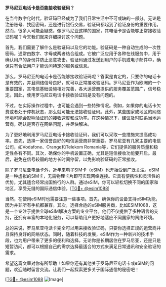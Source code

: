 **罗马尼亚电话卡是否能接收验证码？**

在当今数字化时代，验证码已经成为了我们日常生活中不可或缺的一部分。无论是注册账号、找回密码，还是进行银行交易，验证码都起到了验证身份的重要作用。然而，很多人可能会疑惑，像罗马尼亚这样的国家，其电话卡是否能够正常接收验证码呢？今天我们就来详细探讨这个问题。

首先，我们需要了解什么是验证码以及它的功能。验证码是一种自动生成的一次性密码，通常由数字、字母或两者结合组成。它被广泛应用于各种在线服务中，用于确认用户的身份并防止恶意攻击。验证码通过发送到用户的手机或电子邮件中，确保只有合法用户才能访问特定的服务或信息。

那么，罗马尼亚的电话卡是否能够接收验证码呢？答案是肯定的，只要你的电话卡是有效的，并且网络信号良好，就可以正常接收验证码。罗马尼亚作为欧洲的一个重要国家，其电信基础设施相对完善，各大运营商提供的服务覆盖范围广，信号稳定。因此，使用罗马尼亚电话卡接收验证码是没有问题的。

不过，在实际操作过程中，也可能会遇到一些特殊情况。例如，如果你的电话卡欠费或者处于停机状态，那么就可能无法接收验证码。此外，某些国家或地区的网络环境可能会影响验证码的接收速度和成功率。在这种情况下，建议及时联系当地运营商，确认是否存在网络问题，并尽快解决。

为了更好地利用罗马尼亚电话卡接收验证码，我们可以采取一些措施来提高成功率。首先，选择一家信誉良好的电信运营商非常重要。罗马尼亚有几家主要的电信公司，如Vodafone、Orange和Telekom Romania等，它们提供的服务质量和稳定性各有不同。其次，确保你的手机设置正确，尤其是短信接收功能要开启。最后，避免在信号较弱的地方长时间停留，以免影响验证码的正常接收。

除了罗马尼亚电话卡外，近年来电子SIM卡（eSIM）也开始受到广泛关注。eSIM是一种虚拟的SIM卡，无需物理卡片即可实现网络连接。它具有便携性和灵活性的优势，尤其适合经常出国旅行的人群。通过eSIM，你可以轻松切换不同的国家和地区，享受无缝的国际通信体验。[[TG💪+ @esim1088](https://t.me/s/esim1088)]

当然，在使用eSIM时也需要注意一些事项。首先，确保你的设备支持eSIM功能，因为并非所有手机都兼容。其次，选择合适的eSIM服务商，比如ESIM1088，这是一个专注于提供全球eSIM解决方案的专业平台。他们不仅提供了多种语言的支持，还拥有丰富的本地化服务，可以帮助用户更好地适应不同国家的网络环境。

总的来说，罗马尼亚电话卡完全可以用来接收验证码，只要你选择正规的运营商并且保持良好的网络状态。同时，随着科技的发展，eSIM作为一种新兴的技术手段，也为用户带来了更多的便利和选择。无论你是长期居住在罗马尼亚，还是只是短暂访问，都可以根据自己的需求选择最适合的方式来满足日常通讯和安全验证的需求。

希望这篇文章对你有所帮助！如果你还有其他关于罗马尼亚电话卡或eSIM的问题，欢迎随时留言交流。让我们一起探索更多关于国际通信的秘密吧！

[[TG💪+ @esim1088](https://t.me/s/esim1088) ![Image](https://i.postimg.cc/4NQfJmqS/Snipaste-2025-05-13-00-14-12.png)]